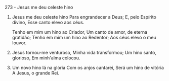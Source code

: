 273 - Jesus me deu celeste hino

1. Jesus me deu celeste hino
   Para engrandecer a Deus;
   E, pelo Espírito divino,
   Esse canto elevo aos céus.

   Tenho em mim um hino ao Criador,
   Um canto de amor, de eterna gratidão;
   Tenho em mim um hino ao Redentor;
   Aos céus elevo o meu louvor.

2. Jesus tornou-me venturoso,
   Minha vida transformou;
   Um hino santo, glorioso,
   Em minh'alma colocou.

3. Um novo hino lá na glória
   Com os anjos cantarei,
   Será um hino de vitória
   A Jesus, o grande Rei.
